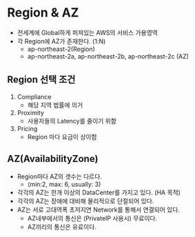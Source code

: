 # Region & AZ
- 전세계에 Global하게 퍼져있는 AWS의 서비스 가용영역
- 각 Region에 AZ가 존재한다. (1:N)
  - ap-northeast-2(Region)
  - ap-northeast-2a, ap-northeast-2b, ap-northeast-2c (AZ)

## Region 선택 조건
1. Compliance
   - 해당 지역 법률에 의거
2. Proximity
   - 사용자들의 Latency를 줄이기 위함
3. Pricing
   - Region 마다 요금이 상이함

## AZ(AvailabilityZone)
- Region마다 AZ의 갯수는 다르다.
  - (min:2, max: 6, usually: 3)
- 각각의 AZ는 한개 이상의 DataCenter를 가지고 있다. (HA 목적)
- 각각의 AZ는 장애에 대비해 물리적으로 단절되어 있다.
- AZ는 서로 고대역폭 초저지연 Network를 통해서 연결되어 있다.
  - AZ내부에서의 통신은 (PrivateIP 사용시) 무료이다.
  - AZ끼리의 통신은 유료이다.
